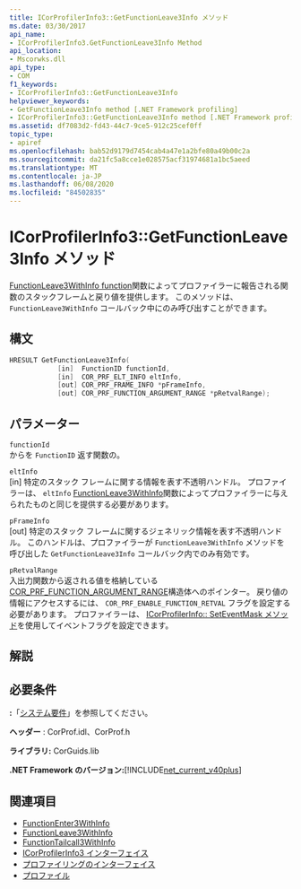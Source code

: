 ```yaml
---
title: ICorProfilerInfo3::GetFunctionLeave3Info メソッド
ms.date: 03/30/2017
api_name:
- ICorProfilerInfo3.GetFunctionLeave3Info Method
api_location:
- Mscorwks.dll
api_type:
- COM
f1_keywords:
- ICorProfilerInfo3::GetFunctionLeave3Info
helpviewer_keywords:
- GetFunctionLeave3Info method [.NET Framework profiling]
- ICorProfilerInfo3::GetFunctionLeave3Info method [.NET Framework profiling]
ms.assetid: df7083d2-fd43-44c7-9ce5-912c25cef0ff
topic_type:
- apiref
ms.openlocfilehash: bab52d9179d7454cab4a47e1a2bfe80a49b00c2a
ms.sourcegitcommit: da21fc5a8cce1e028575acf31974681a1bc5aeed
ms.translationtype: MT
ms.contentlocale: ja-JP
ms.lasthandoff: 06/08/2020
ms.locfileid: "84502835"
---
```

# <a name="icorprofilerinfo3getfunctionleave3info-method"></a>ICorProfilerInfo3::GetFunctionLeave3Info メソッド
[FunctionLeave3WithInfo function](functionleave3withinfo-function.md)関数によってプロファイラーに報告される関数のスタックフレームと戻り値を提供します。 このメソッドは、`FunctionLeave3WithInfo` コールバック中にのみ呼び出すことができます。  
  
## <a name="syntax"></a>構文  
  
```cpp  
HRESULT GetFunctionLeave3Info(  
            [in]  FunctionID functionId,  
            [in]  COR_PRF_ELT_INFO eltInfo,  
            [out] COR_PRF_FRAME_INFO *pFrameInfo,  
            [out] COR_PRF_FUNCTION_ARGUMENT_RANGE *pRetvalRange);  
```  
  
## <a name="parameters"></a>パラメーター  
 `functionId`  
 からを `FunctionID` 返す関数の。  
  
 `eltInfo`  
 [in] 特定のスタック フレームに関する情報を表す不透明ハンドル。 プロファイラーは、 `eltInfo` [FunctionLeave3WithInfo](functionleave3withinfo-function.md)関数によってプロファイラーに与えられたものと同じを提供する必要があります。  
  
 `pFrameInfo`  
 [out] 特定のスタック フレームに関するジェネリック情報を表す不透明ハンドル。 このハンドルは、プロファイラーが `FunctionLeave3WithInfo` メソッドを呼び出した `GetFunctionLeave3Info` コールバック内でのみ有効です。  
  
 `pRetvalRange`  
 入出力関数から返される値を格納している[COR_PRF_FUNCTION_ARGUMENT_RANGE](cor-prf-function-argument-range-structure.md)構造体へのポインター。 戻り値の情報にアクセスするには、 `COR_PRF_ENABLE_FUNCTION_RETVAL` フラグを設定する必要があります。 プロファイラーは、 [ICorProfilerInfo:: SetEventMask メソッド](icorprofilerinfo-seteventmask-method.md)を使用してイベントフラグを設定できます。  
  
## <a name="remarks"></a>解説  
  
## <a name="requirements"></a>必要条件  
 **:**「[システム要件](../../get-started/system-requirements.md)」を参照してください。  
  
 **ヘッダー** : CorProf.idl、CorProf.h  
  
 **ライブラリ:** CorGuids.lib  
  
 **.NET Framework のバージョン:**[!INCLUDE[net_current_v40plus](../../../../includes/net-current-v40plus-md.md)]  
  
## <a name="see-also"></a>関連項目

- [FunctionEnter3WithInfo](functionenter3withinfo-function.md)
- [FunctionLeave3WithInfo](functionleave3withinfo-function.md)
- [FunctionTailcall3WithInfo](functiontailcall3withinfo-function.md)
- [ICorProfilerInfo3 インターフェイス](icorprofilerinfo3-interface.md)
- [プロファイリングのインターフェイス](profiling-interfaces.md)
- [プロファイル](index.md)
